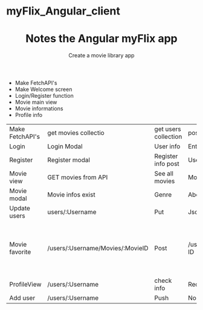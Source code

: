 # myFlix_Angular_client

<!DOCTYPE html>
<html lang="en">
<head>
    <meta charset="UTF-8">
    <meta name="viewport" content="width=device-width, initial-scale=1.0">
    <title>Documentation Angular myflix</title>
</head>
<body>
<header>
  <h1>Notes the Angular myFlix app</h1>
  <p>Create a movie library app</p>
</header>

<div><ul>
  <li>Make FetchAPI's</li>
  <li>Make Welcome screen</li>
  <li>Login/Register function</li>
  <li>Movie main view</li>
  <li>Movie informations</li>
  <li>Profile info</li>
</div></ul>

<table>
  <td>Make FetchAPI's</td>
  <td>get movies collectio</td>
  <td>get users collection</td>
  <td>post user login</td>
  <td>post user registration</td>
  <td>put favorite movie</td>
<tr>
  <td>Login</td>
  <td>Login Modal</td>
  <td>User info</td>
  <td>Enter Site</td>
</tr>
  <td>Register</td>
  <td>Register modal</td>
  <td>Register info post</td>
  <td>User able to log in</td>
<tr>
  <td>Movie view</td>
  <td>GET movies from API</td>
  <td>See all movies</td>
  <td>Movie infos</td>
</tr>   
<tr>
  <td>Movie modal</td>
  <td>Movie infos exist</td>
  <td>Genre</td>
  <td>About</td>
  <td>Director</td>
  <td>favorite</td>
</tr>
<tr>
  <td>Update users</td>
  <td>users/:Username</td>
  <td>Put</td>
  <td>Json</td>
  <td></td>
  <td></td>
</tr>
<tr>
  <td>Movie favorite</td>
  <td>/users/:Username/Movies/:MovieID</td>
  <td>Post</td>
  <td>/users/olivia/movies/Logan ID</td>
  <td>JSON</td>
  <td>{
      "FavoriteMovies": [],
      "_id": "5fa92f978c625f34040d0ec8",
      "Username": "Olivia",
      "Password": "olivi123",
      "Email": "oliv@gmail.com",
      "Birthday": "1996-01-01T00:00:00.000Z",
      "__v": 0
  }</td>
</tr>
<tr>
  <td>ProfileView</td>
  <td>/users/:Username</td>
  <td>check info</td>
  <td>Recieved</td>
  <td>/users/jin</td>
</tr>
<tr>
  <td>Add user</td>
  <td>/users/:Username</td>
  <td>Push</td>
  <td>None</td>
  <td>/users/jin</td>
</tr>
</table>

</body>
</html>
